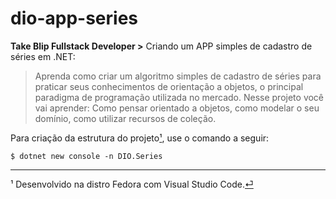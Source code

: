 # dio-app-series

**Take Blip Fullstack Developer >** Criando um APP simples de cadastro de séries em .NET:

> Aprenda como criar um algoritmo simples de cadastro de séries para praticar seus conhecimentos de orientação a objetos, o principal paradigma de programação utilizada no mercado. Nesse projeto você vai aprender: Como pensar orientado a objetos, como modelar o seu domínio, como utilizar recursos de coleção.

Para criação da estrutura do projeto<span id="a1">[¹](#1)</span>, use o comando a seguir:

`$ dotnet new console -n DIO.Series`

---
<span id="1">¹</span> Desenvolvido na distro Fedora com Visual Studio Code.[⏎](#a1)<br>
